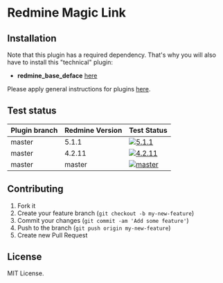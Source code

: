 Redmine Magic Link
======================



## Installation

Note that this plugin has a required dependency. That's why you will also have to install this "technical" plugin:
* **redmine_base_deface** [here](https://github.com/jbbarth/redmine_base_deface)

Please apply general instructions for plugins [here](http://www.redmine.org/wiki/redmine/Plugins).

## Test status

| Plugin branch | Redmine Version | Test Status       |
|---------------|-----------------|-------------------|
| master        | 5.1.1           | [![5.1.1][1]][5]  |
| master        | 4.2.11          | [![4.2.11][2]][5] |
| master        | master          | [![master][3]][5] |

[1]: https://github.com/nanego/redmine_magic_link/actions/workflows/5_1_1.yml/badge.svg
[2]: https://github.com/nanego/redmine_magic_link/actions/workflows/4_2_11.yml/badge.svg
[3]: https://github.com/nanego/redmine_magic_link/actions/workflows/master.yml/badge.svg
[5]: https://github.com/nanego/redmine_magic_link/actions

## Contributing

1. Fork it
2. Create your feature branch (`git checkout -b my-new-feature`)
3. Commit your changes (`git commit -am 'Add some feature'`)
4. Push to the branch (`git push origin my-new-feature`)
5. Create new Pull Request

## License
MIT License.
